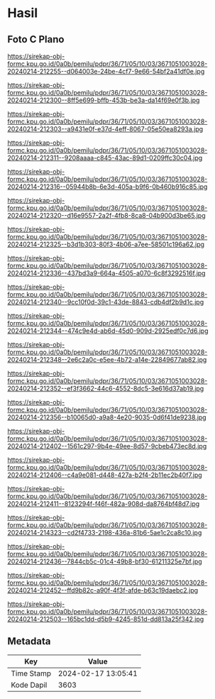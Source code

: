 # Hasil

## Foto C Plano

https://sirekap-obj-formc.kpu.go.id/0a0b/pemilu/pdpr/36/71/05/10/03/3671051003028-20240214-212255--d064003e-24be-4cf7-9e66-54bf2a41df0e.jpg

https://sirekap-obj-formc.kpu.go.id/0a0b/pemilu/pdpr/36/71/05/10/03/3671051003028-20240214-212300--8ff5e699-bffb-453b-be3a-da14f69e0f3b.jpg

https://sirekap-obj-formc.kpu.go.id/0a0b/pemilu/pdpr/36/71/05/10/03/3671051003028-20240214-212303--a9431e0f-e37d-4eff-8067-05e50ea8293a.jpg

https://sirekap-obj-formc.kpu.go.id/0a0b/pemilu/pdpr/36/71/05/10/03/3671051003028-20240214-212311--9208aaaa-c845-43ac-89d1-0209ffc30c04.jpg

https://sirekap-obj-formc.kpu.go.id/0a0b/pemilu/pdpr/36/71/05/10/03/3671051003028-20240214-212316--05944b8b-6e3d-405a-b9f6-0b460b916c85.jpg

https://sirekap-obj-formc.kpu.go.id/0a0b/pemilu/pdpr/36/71/05/10/03/3671051003028-20240214-212320--d16e9557-2a2f-4fb8-8ca8-04b900d3be65.jpg

https://sirekap-obj-formc.kpu.go.id/0a0b/pemilu/pdpr/36/71/05/10/03/3671051003028-20240214-212325--b3d1b303-80f3-4b06-a7ee-58501c196a62.jpg

https://sirekap-obj-formc.kpu.go.id/0a0b/pemilu/pdpr/36/71/05/10/03/3671051003028-20240214-212336--437bd3a9-664a-4505-a070-6c8f3292516f.jpg

https://sirekap-obj-formc.kpu.go.id/0a0b/pemilu/pdpr/36/71/05/10/03/3671051003028-20240214-212340--9cc10f0d-39c1-43de-8843-cdb4df2b9d1c.jpg

https://sirekap-obj-formc.kpu.go.id/0a0b/pemilu/pdpr/36/71/05/10/03/3671051003028-20240214-212344--474c9e4d-ab6d-45d0-909d-2925edf0c7d6.jpg

https://sirekap-obj-formc.kpu.go.id/0a0b/pemilu/pdpr/36/71/05/10/03/3671051003028-20240214-212348--2e6c2a0c-e5ee-4b72-a14e-22849677ab82.jpg

https://sirekap-obj-formc.kpu.go.id/0a0b/pemilu/pdpr/36/71/05/10/03/3671051003028-20240214-212352--ef3f3662-44c6-4552-8dc5-3e616d37ab19.jpg

https://sirekap-obj-formc.kpu.go.id/0a0b/pemilu/pdpr/36/71/05/10/03/3671051003028-20240214-212356--b10065d0-a9a8-4e20-9035-0d6f41de9238.jpg

https://sirekap-obj-formc.kpu.go.id/0a0b/pemilu/pdpr/36/71/05/10/03/3671051003028-20240214-212402--1561c297-9b4e-49ee-8d57-9cbeb473ec8d.jpg

https://sirekap-obj-formc.kpu.go.id/0a0b/pemilu/pdpr/36/71/05/10/03/3671051003028-20240214-212406--c4a9e081-d448-427a-b2f4-2b11ec2b40f7.jpg

https://sirekap-obj-formc.kpu.go.id/0a0b/pemilu/pdpr/36/71/05/10/03/3671051003028-20240214-212411--8123294f-f46f-482a-908d-da8764bf48d7.jpg

https://sirekap-obj-formc.kpu.go.id/0a0b/pemilu/pdpr/36/71/05/10/03/3671051003028-20240214-214323--cd2f4733-2198-436a-81b6-5ae1c2ca8c10.jpg

https://sirekap-obj-formc.kpu.go.id/0a0b/pemilu/pdpr/36/71/05/10/03/3671051003028-20240214-212436--7844cb5c-01c4-49b8-bf30-61211325e7bf.jpg

https://sirekap-obj-formc.kpu.go.id/0a0b/pemilu/pdpr/36/71/05/10/03/3671051003028-20240214-212452--ffd9b82c-a90f-4f3f-afde-b63c19daebc2.jpg

https://sirekap-obj-formc.kpu.go.id/0a0b/pemilu/pdpr/36/71/05/10/03/3671051003028-20240214-212503--165bc1dd-d5b9-4245-851d-dd813a25f342.jpg


## Metadata

| Key        | Value               |
| ---------- | ------------------- |
| Time Stamp | 2024-02-17 13:05:41 |
| Kode Dapil | 3603                |



